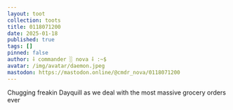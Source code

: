 ```yaml
---
layout: toot
collection: toots
title: 0118071200
date: 2025-01-18
published: true
tags: []
pinned: false
author: ⸸ commander ░ nova ⸸ :~$
avatar: /img/avatar/daemon.jpeg
mastodon: https://mastodon.online/@cmdr_nova/0118071200
---
```


Chugging freakin Dayquill as we deal with the most massive grocery orders ever
